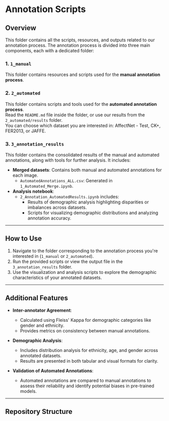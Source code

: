 # Annotation Scripts

## Overview
This folder contains all the scripts, resources, and outputs related to our annotation process. The annotation process is divided into three main components, each with a dedicated folder:

### 1. `1_manual`
This folder contains resources and scripts used for the **manual annotation process**.

### 2. `2_automated`
This folder contains scripts and tools used for the **automated annotation process**.  
Read the `README.md` file inside the folder, or use our results from the `2_automated/results` folder.  
You can choose which dataset you are interested in: AffectNet - Test, CK+, FER2013, or JAFFE.

### 3. `3_annotation_results`
This folder contains the consolidated results of the manual and automated annotations, along with tools for further analysis. It includes:
- **Merged datasets**: Contains both manual and automated annotations for each image.  
  - `AutomatedAnnotations_ALL.csv`: Generated in `1_Automated_Merge.ipynb`.
- **Analysis notebook**:  
  - `2_Annotation_AutomatedResults.ipynb` includes:
    - Results of demographic analysis highlighting disparities or imbalances across datasets.
    - Scripts for visualizing demographic distributions and analyzing annotation accuracy.

---

## How to Use
1. Navigate to the folder corresponding to the annotation process you're interested in (`1_manual` or `2_automated`).
2. Run the provided scripts or view the output file in the `3_annotation_results` folder.
3. Use the visualization and analysis scripts to explore the demographic characteristics of your annotated datasets.

---

## Additional Features
- **Inter-annotator Agreement**:
  - Calculated using Fleiss' Kappa for demographic categories like gender and ethnicity.
  - Provides metrics on consistency between manual annotations.
  
- **Demographic Analysis**:
  - Includes distribution analysis for ethnicity, age, and gender across annotated datasets.
  - Results are presented in both tabular and visual formats for clarity.

- **Validation of Automated Annotations**:
  - Automated annotations are compared to manual annotations to assess their reliability and identify potential biases in pre-trained models.

---

## Repository Structure

